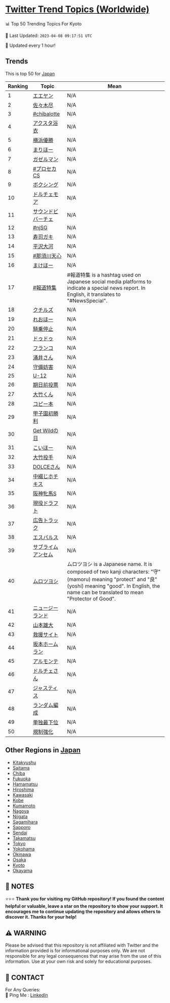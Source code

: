 [Twitter Trend Topics (Worldwide)](https://github.com/ErcinDedeoglu/Twitter-Trend-Topics)
==========


📊 Top 50 Trending Topics For Kyoto

📆 Last Updated: `2023-04-08 09:17:51 UTC`

🔧 Updated every 1 hour!


## Trends

This is top 50 for [Japan](</Japan>)

| Ranking | Topic | Mean |
| ------- | ------------ | ------------ |
| 1 | [エエヤン](http://twitter.com/search?q=%e3%82%a8%e3%82%a8%e3%83%a4%e3%83%b3) | N/A |
| 2 | [佐々木尽](http://twitter.com/search?q=%e4%bd%90%e3%80%85%e6%9c%a8%e5%b0%bd) | N/A |
| 3 | [#chibalotte](http://twitter.com/search?q=%23chibalotte) | N/A |
| 4 | [アクスタ浴衣](http://twitter.com/search?q=%e3%82%a2%e3%82%af%e3%82%b9%e3%82%bf%e6%b5%b4%e8%a1%a3) | N/A |
| 5 | [横浜優勝](http://twitter.com/search?q=%e6%a8%aa%e6%b5%9c%e5%84%aa%e5%8b%9d) | N/A |
| 6 | [まりほー](http://twitter.com/search?q=%e3%81%be%e3%82%8a%e3%81%bb%e3%83%bc) | N/A |
| 7 | [ガゼルマン](http://twitter.com/search?q=%e3%82%ac%e3%82%bc%e3%83%ab%e3%83%9e%e3%83%b3) | N/A |
| 8 | [#プロセカCS](http://twitter.com/search?q=%23%e3%83%97%e3%83%ad%e3%82%bb%e3%82%abCS) | N/A |
| 9 | [ボクシング](http://twitter.com/search?q=%e3%83%9c%e3%82%af%e3%82%b7%e3%83%b3%e3%82%b0) | N/A |
| 10 | [ドルチェモア](http://twitter.com/search?q=%e3%83%89%e3%83%ab%e3%83%81%e3%82%a7%e3%83%a2%e3%82%a2) | N/A |
| 11 | [サウンドビバーチェ](http://twitter.com/search?q=%e3%82%b5%e3%82%a6%e3%83%b3%e3%83%89%e3%83%93%e3%83%90%e3%83%bc%e3%83%81%e3%82%a7) | N/A |
| 12 | [#njSG](http://twitter.com/search?q=%23njSG) | N/A |
| 13 | [寿司ガキ](http://twitter.com/search?q=%e5%af%bf%e5%8f%b8%e3%82%ac%e3%82%ad) | N/A |
| 14 | [平沢大河](http://twitter.com/search?q=%e5%b9%b3%e6%b2%a2%e5%a4%a7%e6%b2%b3) | N/A |
| 15 | [#那須川天心](http://twitter.com/search?q=%23%e9%82%a3%e9%a0%88%e5%b7%9d%e5%a4%a9%e5%bf%83) | N/A |
| 16 | [まけほー](http://twitter.com/search?q=%e3%81%be%e3%81%91%e3%81%bb%e3%83%bc) | N/A |
| 17 | [#報道特集](http://twitter.com/search?q=%23%e5%a0%b1%e9%81%93%e7%89%b9%e9%9b%86) | #報道特集 is a hashtag used on Japanese social media platforms to indicate a special news report. In English, it translates to "#NewsSpecial". |
| 18 | [クチルズ](http://twitter.com/search?q=%e3%82%af%e3%83%81%e3%83%ab%e3%82%ba) | N/A |
| 19 | [れおほー](http://twitter.com/search?q=%e3%82%8c%e3%81%8a%e3%81%bb%e3%83%bc) | N/A |
| 20 | [騎乗停止](http://twitter.com/search?q=%e9%a8%8e%e4%b9%97%e5%81%9c%e6%ad%a2) | N/A |
| 21 | [ドゥドゥ](http://twitter.com/search?q=%e3%83%89%e3%82%a5%e3%83%89%e3%82%a5) | N/A |
| 22 | [フランコ](http://twitter.com/search?q=%e3%83%95%e3%83%a9%e3%83%b3%e3%82%b3) | N/A |
| 23 | [涌井さん](http://twitter.com/search?q=%e6%b6%8c%e4%ba%95%e3%81%95%e3%82%93) | N/A |
| 24 | [守備妨害](http://twitter.com/search?q=%e5%ae%88%e5%82%99%e5%a6%a8%e5%ae%b3) | N/A |
| 25 | [U-12](http://twitter.com/search?q=U-12) | N/A |
| 26 | [期日前投票](http://twitter.com/search?q=%e6%9c%9f%e6%97%a5%e5%89%8d%e6%8a%95%e7%a5%a8) | N/A |
| 27 | [大竹くん](http://twitter.com/search?q=%e5%a4%a7%e7%ab%b9%e3%81%8f%e3%82%93) | N/A |
| 28 | [コピー本](http://twitter.com/search?q=%e3%82%b3%e3%83%94%e3%83%bc%e6%9c%ac) | N/A |
| 29 | [甲子園初勝利](http://twitter.com/search?q=%e7%94%b2%e5%ad%90%e5%9c%92%e5%88%9d%e5%8b%9d%e5%88%a9) | N/A |
| 30 | [Get Wildの日](http://twitter.com/search?q=Get+Wild%e3%81%ae%e6%97%a5) | N/A |
| 31 | [こいほー](http://twitter.com/search?q=%e3%81%93%e3%81%84%e3%81%bb%e3%83%bc) | N/A |
| 32 | [大竹投手](http://twitter.com/search?q=%e5%a4%a7%e7%ab%b9%e6%8a%95%e6%89%8b) | N/A |
| 33 | [DOLCEさん](http://twitter.com/search?q=DOLCE%e3%81%95%e3%82%93) | N/A |
| 34 | [中綴じホチキス](http://twitter.com/search?q=%e4%b8%ad%e7%b6%b4%e3%81%98%e3%83%9b%e3%83%81%e3%82%ad%e3%82%b9) | N/A |
| 35 | [阪神牝馬S](http://twitter.com/search?q=%e9%98%aa%e7%a5%9e%e7%89%9d%e9%a6%acS) | N/A |
| 36 | [現役ドラフト](http://twitter.com/search?q=%e7%8f%be%e5%bd%b9%e3%83%89%e3%83%a9%e3%83%95%e3%83%88) | N/A |
| 37 | [広告トラック](http://twitter.com/search?q=%e5%ba%83%e5%91%8a%e3%83%88%e3%83%a9%e3%83%83%e3%82%af) | N/A |
| 38 | [エスパルス](http://twitter.com/search?q=%e3%82%a8%e3%82%b9%e3%83%91%e3%83%ab%e3%82%b9) | N/A |
| 39 | [サブライムアンセム](http://twitter.com/search?q=%e3%82%b5%e3%83%96%e3%83%a9%e3%82%a4%e3%83%a0%e3%82%a2%e3%83%b3%e3%82%bb%e3%83%a0) | N/A |
| 40 | [ムロツヨシ](http://twitter.com/search?q=%e3%83%a0%e3%83%ad%e3%83%84%e3%83%a8%e3%82%b7) | ムロツヨシ is a Japanese name. It is composed of two kanji characters: "守" (mamoru) meaning "protect" and "良" (yoshi) meaning "good". In English, the name can be translated to mean "Protector of Good". |
| 41 | [ニュージーランド](http://twitter.com/search?q=%e3%83%8b%e3%83%a5%e3%83%bc%e3%82%b8%e3%83%bc%e3%83%a9%e3%83%b3%e3%83%89) | N/A |
| 42 | [山本雄大](http://twitter.com/search?q=%e5%b1%b1%e6%9c%ac%e9%9b%84%e5%a4%a7) | N/A |
| 43 | [救援サイト](http://twitter.com/search?q=%e6%95%91%e6%8f%b4%e3%82%b5%e3%82%a4%e3%83%88) | N/A |
| 44 | [坂本ホームラン](http://twitter.com/search?q=%e5%9d%82%e6%9c%ac%e3%83%9b%e3%83%bc%e3%83%a0%e3%83%a9%e3%83%b3) | N/A |
| 45 | [アルモンテ](http://twitter.com/search?q=%e3%82%a2%e3%83%ab%e3%83%a2%e3%83%b3%e3%83%86) | N/A |
| 46 | [ドルチェさん](http://twitter.com/search?q=%e3%83%89%e3%83%ab%e3%83%81%e3%82%a7%e3%81%95%e3%82%93) | N/A |
| 47 | [ジャスティス](http://twitter.com/search?q=%e3%82%b8%e3%83%a3%e3%82%b9%e3%83%86%e3%82%a3%e3%82%b9) | N/A |
| 48 | [ランダム編成](http://twitter.com/search?q=%e3%83%a9%e3%83%b3%e3%83%80%e3%83%a0%e7%b7%a8%e6%88%90) | N/A |
| 49 | [単独最下位](http://twitter.com/search?q=%e5%8d%98%e7%8b%ac%e6%9c%80%e4%b8%8b%e4%bd%8d) | N/A |
| 50 | [規制強化](http://twitter.com/search?q=%e8%a6%8f%e5%88%b6%e5%bc%b7%e5%8c%96) | N/A |



## Other Regions in [Japan](</Japan>)

* [Kitakyushu](</Japan/Kitakyushu.md>)
* [Saitama](</Japan/Saitama.md>)
* [Chiba](</Japan/Chiba.md>)
* [Fukuoka](</Japan/Fukuoka.md>)
* [Hamamatsu](</Japan/Hamamatsu.md>)
* [Hiroshima](</Japan/Hiroshima.md>)
* [Kawasaki](</Japan/Kawasaki.md>)
* [Kobe](</Japan/Kobe.md>)
* [Kumamoto](</Japan/Kumamoto.md>)
* [Nagoya](</Japan/Nagoya.md>)
* [Niigata](</Japan/Niigata.md>)
* [Sagamihara](</Japan/Sagamihara.md>)
* [Sapporo](</Japan/Sapporo.md>)
* [Sendai](</Japan/Sendai.md>)
* [Takamatsu](</Japan/Takamatsu.md>)
* [Tokyo](</Japan/Tokyo.md>)
* [Yokohama](</Japan/Yokohama.md>)
* [Okinawa](</Japan/Okinawa.md>)
* [Osaka](</Japan/Osaka.md>)
* [Kyoto](</Japan/Kyoto.md>)
* [Okayama](</Japan/Okayama.md>)



## 📝 NOTES

⭐⭐⭐ **Thank you for visiting my GitHub repository! If you found the content helpful or valuable, leave a star on the repository to show your support. It encourages me to continue updating the repository and allows others to discover it. Thanks for your help!**


## ⚠️ WARNING

Please be advised that this repository is not affiliated with Twitter and the information provided is for informational purposes only. We are not responsible for any legal consequences that may arise from the use of this information. Use at your own risk and solely for educational purposes.


## 📨 CONTACT

 For Any Queries:  
            🏓 Ping Me : [LinkedIn](https://www.linkedin.com/in/ercindedeoglu/)
